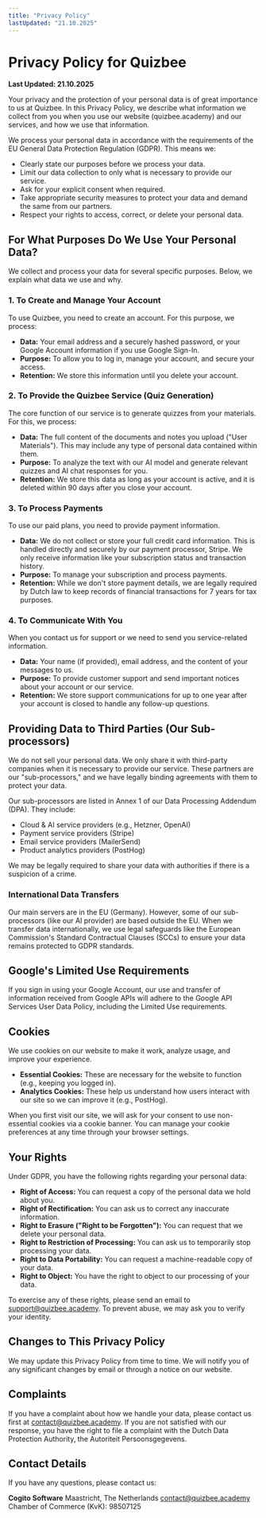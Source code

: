 ```yaml
---
title: "Privacy Policy"
lastUpdated: "21.10.2025"
---
```


# Privacy Policy for Quizbee

**Last Updated: 21.10.2025**

Your privacy and the protection of your personal data is of great importance to us at Quizbee. In this Privacy Policy, we describe what information we collect from you when you use our website (quizbee.academy) and our services, and how we use that information.

We process your personal data in accordance with the requirements of the EU General Data Protection Regulation (GDPR). This means we:

- Clearly state our purposes before we process your data.
- Limit our data collection to only what is necessary to provide our service.
- Ask for your explicit consent when required.
- Take appropriate security measures to protect your data and demand the same from our partners.
- Respect your rights to access, correct, or delete your personal data.

## For What Purposes Do We Use Your Personal Data?

We collect and process your data for several specific purposes. Below, we explain what data we use and why.

### 1. To Create and Manage Your Account

To use Quizbee, you need to create an account. For this purpose, we process:

- **Data:** Your email address and a securely hashed password, or your Google Account information if you use Google Sign-In.
- **Purpose:** To allow you to log in, manage your account, and secure your access.
- **Retention:** We store this information until you delete your account.

### 2. To Provide the Quizbee Service (Quiz Generation)

The core function of our service is to generate quizzes from your materials. For this, we process:

- **Data:** The full content of the documents and notes you upload ("User Materials"). This may include any type of personal data contained within them.
- **Purpose:** To analyze the text with our AI model and generate relevant quizzes and AI chat responses for you.
- **Retention:** We store this data as long as your account is active, and it is deleted within 90 days after you close your account.

### 3. To Process Payments

To use our paid plans, you need to provide payment information.

- **Data:** We do not collect or store your full credit card information. This is handled directly and securely by our payment processor, Stripe. We only receive information like your subscription status and transaction history.
- **Purpose:** To manage your subscription and process payments.
- **Retention:** While we don't store payment details, we are legally required by Dutch law to keep records of financial transactions for 7 years for tax purposes.

### 4. To Communicate With You

When you contact us for support or we need to send you service-related information.

- **Data:** Your name (if provided), email address, and the content of your messages to us.
- **Purpose:** To provide customer support and send important notices about your account or our service.
- **Retention:** We store support communications for up to one year after your account is closed to handle any follow-up questions.

## Providing Data to Third Parties (Our Sub-processors)

We do not sell your personal data. We only share it with third-party companies when it is necessary to provide our service. These partners are our "sub-processors," and we have legally binding agreements with them to protect your data.

Our sub-processors are listed in Annex 1 of our Data Processing Addendum (DPA). They include:

- Cloud & AI service providers (e.g., Hetzner, OpenAI)
- Payment service providers (Stripe)
- Email service providers (MailerSend)
- Product analytics providers (PostHog)

We may be legally required to share your data with authorities if there is a suspicion of a crime.

### International Data Transfers

Our main servers are in the EU (Germany). However, some of our sub-processors (like our AI provider) are based outside the EU. When we transfer data internationally, we use legal safeguards like the European Commission's Standard Contractual Clauses (SCCs) to ensure your data remains protected to GDPR standards.

## Google's Limited Use Requirements

If you sign in using your Google Account, our use and transfer of information received from Google APIs will adhere to the Google API Services User Data Policy, including the Limited Use requirements.

## Cookies

We use cookies on our website to make it work, analyze usage, and improve your experience.

- **Essential Cookies:** These are necessary for the website to function (e.g., keeping you logged in).
- **Analytics Cookies:** These help us understand how users interact with our site so we can improve it (e.g., PostHog).

When you first visit our site, we will ask for your consent to use non-essential cookies via a cookie banner. You can manage your cookie preferences at any time through your browser settings.

## Your Rights

Under GDPR, you have the following rights regarding your personal data:

- **Right of Access:** You can request a copy of the personal data we hold about you.
- **Right of Rectification:** You can ask us to correct any inaccurate information.
- **Right to Erasure ("Right to be Forgotten"):** You can request that we delete your personal data.
- **Right to Restriction of Processing:** You can ask us to temporarily stop processing your data.
- **Right to Data Portability:** You can request a machine-readable copy of your data.
- **Right to Object:** You have the right to object to our processing of your data.

To exercise any of these rights, please send an email to support@quizbee.academy. To prevent abuse, we may ask you to verify your identity.

## Changes to This Privacy Policy

We may update this Privacy Policy from time to time. We will notify you of any significant changes by email or through a notice on our website.

## Complaints

If you have a complaint about how we handle your data, please contact us first at contact@quizbee.academy. If you are not satisfied with our response, you have the right to file a complaint with the Dutch Data Protection Authority, the Autoriteit Persoonsgegevens.

## Contact Details

If you have any questions, please contact us:

**Cogito Software**
Maastricht, The Netherlands
contact@quizbee.academy
Chamber of Commerce (KvK): 98507125
